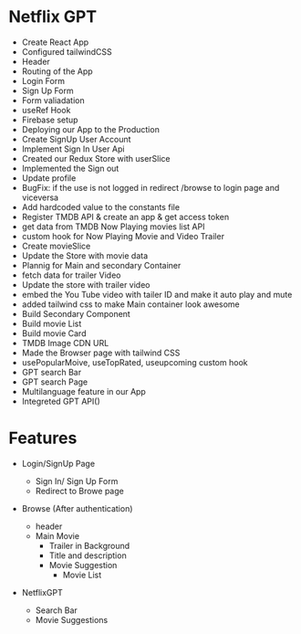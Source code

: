 # Netflix GPT

- Create React App
- Configured tailwindCSS
- Header
- Routing of the App
- Login Form
- Sign Up Form
- Form valiadation
- useRef Hook
- Firebase setup
- Deploying our App to the Production
- Create SignUp User Account
- Implement Sign In User Api
- Created our Redux Store with userSlice
- Implemented the Sign out
- Update profile
- BugFix: if the use is not logged in redirect /browse to login page and viceversa
- Add hardcoded value to the constants file
- Register TMDB API & create an app & get access token
- get data from TMDB Now Playing movies list API
- custom hook for Now Playing Movie and Video Trailer
- Create movieSlice
- Update the Store with movie data 
- Plannig for Main and secondary Container 
- fetch data for trailer Video
- Update the store with trailer video 
- embed the You Tube video with tailer ID and make it auto play and mute 
- added tailwind css to make Main container look awesome
- Build Secondary Component
- Build movie List 
- Build movie Card
- TMDB Image CDN URL
- Made the Browser page with tailwind CSS
- usePopularMoive, useTopRated, useupcoming custom hook
- GPT search Bar
- GPT search Page
- Multilanguage feature in our App
- Integreted GPT API()

# Features

- Login/SignUp Page

  - Sign In/ Sign Up Form
  - Redirect to Browe page

- Browse (After authentication)

  - header
  - Main Movie
    - Trailer in Background
    - Title and description
    - Movie Suggestion
      - Movie List

- NetflixGPT
  - Search Bar
  - Movie Suggestions
